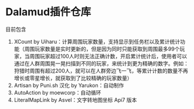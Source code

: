 # Dalamud插件仓库

目前包含

1. XCount by Uiharu：计算周围玩家数量，支持显示到任务栏以及累计统计功能（周围玩家数量是实时更新的，但是因为同时只能获取到周围最多99个玩家，当周围玩家超过100人时则无法正确计数，开启累计统计后，使用者可以通过在人群周围晃一晃扫描到不同的玩家，来统计到更为精确的数字。例如：狩猎时周围有超过200人，就可以在人群旁边飞一飞，等累计计数的数量不再增长或零星增长，就获取到了比较精确的玩家数量）
2. Artisan by Puni.sh 汉化 by Yarukon：自动制作
3. AutoAction by moewcorp：自动循环
4. LiteralMapLink by Asvel：文字转地图坐标 Api7 版本